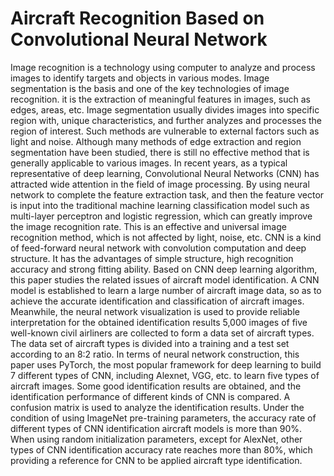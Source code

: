 # Aircraft Recognition Based on Convolutional Neural Network
Image recognition is a technology using computer to analyze and process images to identify targets and objects in various modes. Image segmentation is the basis and one of the key technologies of image recognition. it is the extraction of meaningful features in images, such as edges, areas, etc.  Image segmentation usually divides images into specific region with, unique characteristics, and further analyzes and processes the region of interest. Such methods are vulnerable to external factors such as light and noise. Although many methods of edge extraction and region segmentation have been studied, there is still no effective method that is generally applicable to various images. In recent years, as a typical representative of deep learning, Convolutional Neural Networks (CNN) has attracted wide attention in the field of image processing. By using neural network to complete the feature extraction task, and then the feature vector is input into the traditional machine learning classification model such as multi-layer perceptron and logistic regression, which can greatly improve the image recognition rate. This is an effective and universal image recognition method, which is not affected by light, noise, etc.
CNN is a kind of feed-forward neural network with convolution computation and deep structure. It has the advantages of simple structure, high recognition accuracy and strong fitting ability. Based on CNN deep learning algorithm, this paper studies the related issues of aircraft model identification. A CNN model is established to learn a large number of aircraft image data, so as to achieve the accurate identification and classification of aircraft images. Meanwhile, the neural network visualization is used to provide reliable interpretation for the obtained identification results 5,000 images of five well-known civil airliners are collected to form a data set of aircraft types. The data set of aircraft types is divided into a training and a test set according to an 8:2 ratio. In terms of neural network construction, this paper uses PyTorch, the most popular framework for deep learning to build 7 different types of CNN, including Alexnet, VGG, etc. to learn five types of aircraft images. Some good identification results are obtained, and the identification performance of different kinds of CNN is compared. A confusion matrix is used to analyze the identification results. Under the condition of using ImageNet pre-training parameters, the accuracy rate of different types of CNN identification aircraft models is more than 90%. When using random initialization parameters, except for AlexNet, other types of CNN identification accuracy rate reaches more than 80%, which providing a reference for CNN to be applied aircraft type identification.
